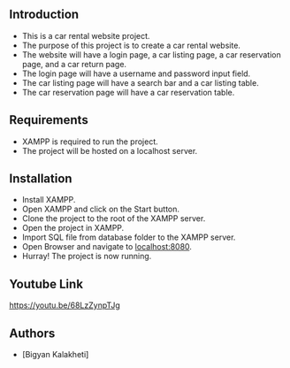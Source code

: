 
## Introduction

- This is a car rental website project.
- The purpose of this project is to create a car rental website.
- The website will have a login page, a car listing page, a car reservation page, and a car return page.
- The login page will have a username and password input field.
- The car listing page will have a search bar and a car listing table.
- The car reservation page will have a car reservation table.

## Requirements

- XAMPP is required to run the project.
- The project will be hosted on a localhost server.

##  Installation

- Install XAMPP.
- Open XAMPP and click on the Start button.
- Clone the project to the root of the XAMPP server.
- Open the project in XAMPP.
- Import SQL file from database folder to the XAMPP server.
- Open Browser and navigate to [localhost:8080](localhost:8080).
- Hurray! The project is now running.


## Youtube Link
https://youtu.be/68LzZynpTJg

## Authors 

- [Bigyan Kalakheti]




